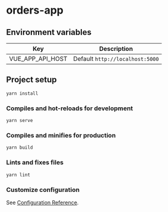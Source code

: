 # orders-app

## Environment variables

| Key              | Description                     |
| ---------------- | ------------------------------- |
| VUE_APP_API_HOST | Default `http://localhost:5000` |

## Project setup

```
yarn install
```

### Compiles and hot-reloads for development

```
yarn serve
```

### Compiles and minifies for production

```
yarn build
```

### Lints and fixes files

```
yarn lint
```

### Customize configuration

See [Configuration Reference](https://cli.vuejs.org/config/).
